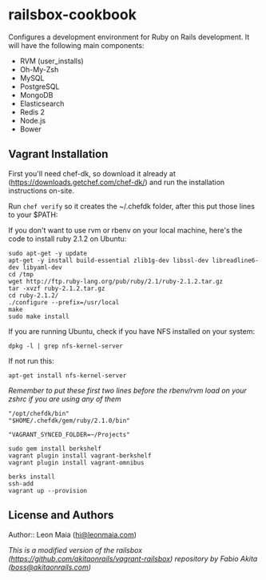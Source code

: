 # railsbox-cookbook

Configures a development environment for Ruby on Rails development. It will have the following main components:

- RVM (user_installs)
- Oh-My-Zsh
- MySQL
- PostgreSQL
- MongoDB
- Elasticsearch
- Redis 2
- Node.js
- Bower


## Vagrant Installation
First you'll need chef-dk, so download it already at (https://downloads.getchef.com/chef-dk/) and run the installation instructions on-site.

Run ```chef verify``` so it creates the ~/.chefdk folder, after this put those lines to your $PATH:

If you don't want to use rvm or rbenv on your local machine, here's the code to install ruby 2.1.2 on Ubuntu:
```
sudo apt-get -y update
apt-get -y install build-essential zlib1g-dev libssl-dev libreadline6-dev libyaml-dev
cd /tmp
wget http://ftp.ruby-lang.org/pub/ruby/2.1/ruby-2.1.2.tar.gz 
tar -xvzf ruby-2.1.2.tar.gz
cd ruby-2.1.2/
./configure --prefix=/usr/local
make
sudo make install
```
If you are running Ubuntu, check if you have NFS installed on your system:
```
dpkg -l | grep nfs-kernel-server
```
If not run this:
```
apt-get install nfs-kernel-server
```

*Remember to put these first two lines before the rbenv/rvm load on your zshrc if you are using any of them*
```
"/opt/chefdk/bin"
"$HOME/.chefdk/gem/ruby/2.1.0/bin"

"VAGRANT_SYNCED_FOLDER=~/Projects"
```

```
sudo gem install berkshelf
vagrant plugin install vagrant-berkshelf
vagrant plugin install vagrant-omnibus

berks install
ssh-add
vagrant up --provision
```

## License and Authors
Author:: Leon Maia (hi@leonmaia.com)

*This is a modified version of the railsbox (https://github.com/akitaonrails/vagrant-railsbox) repository by Fabio Akita (boss@akitaonrails.com)*
